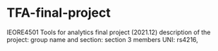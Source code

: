 # TFA-final-project
IEORE4501 Tools for analytics final project (2021.12)
description of the project:
group name and section: section 3
members UNI: rs4216, 

